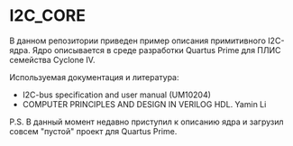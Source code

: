 # I2C_CORE

В данном репозитории приведен пример описания примитивного I2C-ядра. Ядро описывается в среде разработки Quartus Prime для ПЛИС семейства Cyclone IV.  

Используемая документация и литература:
* I2C-bus specification and user manual (UM10204)
* COMPUTER PRINCIPLES AND DESIGN IN VERILOG HDL. Yamin Li

P.S. В данный момент недавно приступил к описанию ядра и загрузил совсем "пустой" проект для Quartus Prime. 

